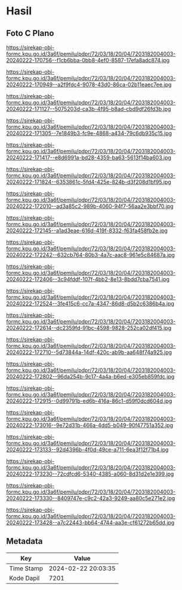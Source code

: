 # Hasil

## Foto C Plano

https://sirekap-obj-formc.kpu.go.id/3a6f/pemilu/pdpr/72/03/18/20/04/7203182004003-20240222-170756--f1cb6bba-0bb8-4ef0-8587-17efa8adc874.jpg

https://sirekap-obj-formc.kpu.go.id/3a6f/pemilu/pdpr/72/03/18/20/04/7203182004003-20240222-170949--a2f9fdc4-9078-43d0-86ca-02b11eaec7ee.jpg

https://sirekap-obj-formc.kpu.go.id/3a6f/pemilu/pdpr/72/03/18/20/04/7203182004003-20240222-171127--5075203d-ca3b-4f95-b8ad-cbd9df26fd3b.jpg

https://sirekap-obj-formc.kpu.go.id/3a6f/pemilu/pdpr/72/03/18/20/04/7203182004003-20240222-171305--7e1849b3-fc9e-4868-a434-79c6db935c15.jpg

https://sirekap-obj-formc.kpu.go.id/3a6f/pemilu/pdpr/72/03/18/20/04/7203182004003-20240222-171417--e8d6991a-bd28-4359-ba63-5613f14ba603.jpg

https://sirekap-obj-formc.kpu.go.id/3a6f/pemilu/pdpr/72/03/18/20/04/7203182004003-20240222-171824--6353861c-5fd4-425e-824b-d3f208d1bf95.jpg

https://sirekap-obj-formc.kpu.go.id/3a6f/pemilu/pdpr/72/03/18/20/04/7203182004003-20240222-172010--ad3a85c2-989b-4060-94f7-56aa2e3bbf70.jpg

https://sirekap-obj-formc.kpu.go.id/3a6f/pemilu/pdpr/72/03/18/20/04/7203182004003-20240222-172145--a1ad3eae-616d-419f-8332-f63fa458fb2e.jpg

https://sirekap-obj-formc.kpu.go.id/3a6f/pemilu/pdpr/72/03/18/20/04/7203182004003-20240222-172242--632cb764-80b3-4a7c-aac8-961e5c84687a.jpg

https://sirekap-obj-formc.kpu.go.id/3a6f/pemilu/pdpr/72/03/18/20/04/7203182004003-20240222-172406--3c94fddf-107f-4bb2-8e13-8bdd7cba7541.jpg

https://sirekap-obj-formc.kpu.go.id/3a6f/pemilu/pdpr/72/03/18/20/04/7203182004003-20240222-172524--3fe415c6-cc7a-4347-86d8-d5b2c6386b4a.jpg

https://sirekap-obj-formc.kpu.go.id/3a6f/pemilu/pdpr/72/03/18/20/04/7203182004003-20240222-172614--dc2359fd-91bc-4598-9828-252ca02df415.jpg

https://sirekap-obj-formc.kpu.go.id/3a6f/pemilu/pdpr/72/03/18/20/04/7203182004003-20240222-172710--5d73844a-14df-420c-ab9b-aa648f74a925.jpg

https://sirekap-obj-formc.kpu.go.id/3a6f/pemilu/pdpr/72/03/18/20/04/7203182004003-20240222-172802--96da254b-9c17-4a4a-b6ed-e305eb859fdc.jpg

https://sirekap-obj-formc.kpu.go.id/3a6f/pemilu/pdpr/72/03/18/20/04/7203182004003-20240222-172915--0d99791b-ed6b-416a-86c1-d59f0dcd604d.jpg

https://sirekap-obj-formc.kpu.go.id/3a6f/pemilu/pdpr/72/03/18/20/04/7203182004003-20240222-173016--9e72d31b-466a-4dd5-b049-90f47751a352.jpg

https://sirekap-obj-formc.kpu.go.id/3a6f/pemilu/pdpr/72/03/18/20/04/7203182004003-20240222-173133--92d4396b-4f0d-49ce-a711-6ea3f12f71b4.jpg

https://sirekap-obj-formc.kpu.go.id/3a6f/pemilu/pdpr/72/03/18/20/04/7203182004003-20240222-173230--72cdfcd6-5340-4385-a060-8d31d2e1e399.jpg

https://sirekap-obj-formc.kpu.go.id/3a6f/pemilu/pdpr/72/03/18/20/04/7203182004003-20240222-173330--8409747e-c9c2-42a3-9249-aa80c5e271e2.jpg

https://sirekap-obj-formc.kpu.go.id/3a6f/pemilu/pdpr/72/03/18/20/04/7203182004003-20240222-173428--a7c22443-bb64-4744-aa3e-cf61272b65dd.jpg


## Metadata

| Key        | Value               |
| ---------- | ------------------- |
| Time Stamp | 2024-02-22 20:03:35 |
| Kode Dapil | 7201                |



